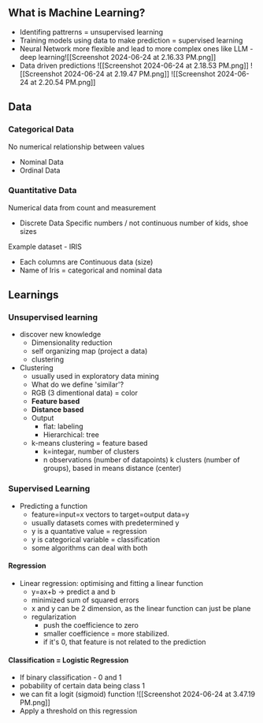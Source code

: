 ## What is Machine Learning?
- Identifing pattrerns = unsupervised learning
- Training models using data to make prediction = supervised learning
- Neural Network more flexible and lead to more complex ones like LLM - deep learning![[Screenshot 2024-06-24 at 2.16.33 PM.png]]
- Data driven predictions
![[Screenshot 2024-06-24 at 2.18.53 PM.png]]
![[Screenshot 2024-06-24 at 2.19.47 PM.png]]
![[Screenshot 2024-06-24 at 2.20.54 PM.png]]

## Data
### Categorical Data
No numerical relationship between values
- Nominal Data
- Ordinal Data
### Quantitative Data
Numerical data from count and measurement
- Discrete Data
	Specific numbers / not continuous
	number of kids, shoe sizes

Example dataset - IRIS
- Each columns are Continuous data (size)
- Name of Iris = categorical and nominal data

## Learnings
### Unsupervised learning
- discover new knowledge
	- Dimensionality reduction
	- self organizing map (project a data)
	- clustering
- Clustering
	- usually used in exploratory data mining
	- What do we define 'similar'?
	- RGB (3 dimentional data) = color
	- **Feature based**
	- **Distance based**
	- Output
		- flat: labeling
		- Hierarchical: tree
	- k-means clustering = feature based
		- k=integar, number of clusters
		- n observations (number of datapoints) k clusters (number of groups), based in means distance (center)
### Supervised Learning
- Predicting a function
	- feature=input=x vectors to target=output data=y
	- usually datasets comes with predetermined y
	- y is a quantative value = regression
	- y is categorical variable = classification
	- some algorithms can deal with both
#### Regression
- Linear regression: optimising and fitting a linear function
	- y=ax+b -> predict a and b
	- minimized sum of squared errors
	- x and y can be 2 dimension, as the linear function can just be plane
	- regularization 
		- push the coefficience to zero
		- smaller coefficience = more stabilized.
		- if it's 0, that feature is not related to the prediction
#### Classification = Logistic Regression
- If binary classification - 0 and 1
- pobability of certain data being class 1
- we can fit a logit (sigmoid) function ![[Screenshot 2024-06-24 at 3.47.19 PM.png]]
- Apply a threshold on this regression